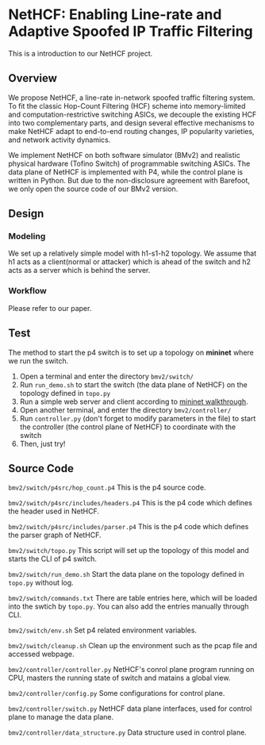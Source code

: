 # NetHCF: Enabling Line-rate and Adaptive Spoofed IP Traffic Filtering
This is a introduction to our NetHCF project.
## Overview
We propose NetHCF, a line-rate in-network spoofed traffic filtering system. 
To fit the classic Hop-Count Filtering (HCF) scheme into memory-limited and computation-restrictive switching ASICs, we decouple the existing HCF into two complementary parts, and design several effective mechanisms to make NetHCF adapt to end-to-end routing changes, IP popularity varieties, and network activity dynamics.

We implement NetHCF on both software simulator (BMv2) and realistic physical hardware (Tofino Switch) of programmable switching ASICs. The data plane of NetHCF is implemented with P4, while the control plane is written in Python. But due to the non-disclosure agreement with Barefoot, we only open the source code of our BMv2 version.

## Design
### Modeling
We set up a relatively simple model with h1-s1-h2 topology. We assume that h1 acts as a client(normal or attacker) which is ahead of the switch and h2 acts as a server which is behind the server.
### Workflow
Please refer to our paper.
## Test
The method to start the p4 switch is to set up a topology on **mininet** where we run the switch.

1. Open a terminal and enter the directory `bmv2/switch/`
2. Run `run_demo.sh` to start the switch (the data plane of NetHCF) on the topology defined in `topo.py`
3. Run a simple web server and client according to [mininet walkthrough](http://mininet.org/walkthrough/#run-a-simple-web-server-and-client). 
4. Open another terminal, and enter the directory `bmv2/controller/`
5. Run `controller.py` (don't forget to modify parameters in the file) to start the controller (the control plane of NetHCF) to coordinate with the switch
6. Then, just try!

## Source Code
`bmv2/switch/p4src/hop_count.p4`  This is the p4 source code.

`bmv2/switch/p4src/includes/headers.p4`  This is the p4 code which defines the header used in NetHCF.

`bmv2/switch/p4src/includes/parser.p4`  This is the p4 code which defines the parser graph of NetHCF.

`bmv2/switch/topo.py` This script will set up the topology of this model and starts the CLI of p4 switch.

`bmv2/switch/run_demo.sh` Start the data plane on the topology defined in `topo.py` without log.  

`bmv2/switch/commands.txt` There are table entries here, which will be loaded into the swtich by `topo.py`. You can also add the entries manually through CLI.

`bmv2/switch/env.sh` Set p4 related environment variables.

`bmv2/switch/cleanup.sh` Clean up the environment such as the pcap file and accessed webpage.

`bmv2/controller/controller.py` NetHCF's conrol plane program running on CPU, masters the running state of switch and matains a global view.

`bmv2/controller/config.py` Some configurations for control plane.

`bmv2/controller/switch.py` NetHCF data plane interfaces, used for control plane to manage the data plane.

`bmv2/controller/data_structure.py` Data structure used in control plane.
